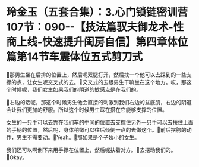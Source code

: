 # 玲金玉（五套合集）：3.心门锁链密训营 107节：090--【技法篇驭夫御龙术-性商上线-快速提升闺房自信】第四章体位篇第14节车震体位五式剪刀式

🎼那男生坐在后排的位置上，然后呢双腿打开，然后找一个他可以去踩到的一些支撑的点，让女生呢交叉式的去。🎼交叉式的去跟男生干嘛坐在这个地方。哎，那这个时候呢，我们女生如果我们的阴道的敏感点是在我们的。

🎼右边的话呢，那这个时候男生他会直接的刺激到我们右边的盆底肌，右边的阴道会让我们更加的舒服。所以这个时候男生踩在搭在它能够支撑的位置。

女生的一只手可以去靠在我们车的中间的位置去支撑住另外一只手可以去扶住上面的手柄的位置，然后呢，身体稍微可以往后倾倒一点的去做这个。🎼前后摆胯的动作，男生不需要动。🎼Yeah。🎼那如果是个子娇小的女生。

我们还可以啊倒下来用手撑在位置上，然后呢扶着对方。🎼去摆动我们的。🎼Okay。